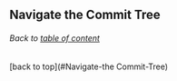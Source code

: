 ## Navigate the Commit Tree
###### Back to [table of content](https://github.com/ShumzZ/LearningNotes/blob/master/Git/GitEssentialTraining-LinkedIn.MD#table-of-contents)


[back to top](#Navigate-the Commit-Tree)
